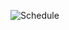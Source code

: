 ![Schedule](https://static01.nyt.com/images/2020/02/18/science/18BRODYFASTING/18BRODYFASTING-articleLarge.jpg?quality=75&auto=webp&disable=upscale)
